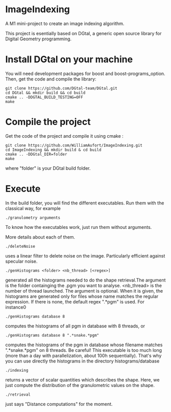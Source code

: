 # ImageIndexing

A M1 mini-project to create an image indexing algorithm.

This project is esentially based on DGtal, a generic open source library for Digital Geometry programming.

# Install DGtal on your machine

You will need development packages for boost and boost-programs_option. Then, get the code and compile the library:

	git clone https://github.com/DGtal-team/DGtal.git
	cd DGtal && mkdir build && cd build
	cmake .. -DDGTAL_BUILD_TESTING=OFF
	make

# Compile the project

Get the code of the project and compile it using cmake :

	git clone https://github.com/WilliamAufort/ImageIndexing.git
	cd ImageIndexing && mkdir build & cd build
	cmake .. -DDGtal_DIR=folder
	make

where "folder" is your DGtal build folder.

# Execute

In the build folder, you will find the different executables. Run them with the classical way, for example

	./granulometry arguments

To know how the executables work, just run them without arguments.

More details about each of them.

	./deleteNoise

uses a linear filter to delete noise on the image. Particularly efficient against specular noise.

	./genHistograms <folder> <nb_thread> [<regex>]
	
generated all the histograms needed to do the shape retrieval.The argument <folder> is the folder containging the .pgm you want to analyse. <nb_thread> is the number of thread launched.
The argument <regex> is optional. When it is given, the histograms are generated only for files whose name matches the regular expression. If there is none, the default regex ".*pgm" is used. For instance0

	./genHistograms database 8 

computes the histograms of all pgm in database with 8 threads, or
	
	./genHistograms database 8 ".*snake.*pgm"

computes the histograms of the pgm in database whose filename matches ".*snake.*pgm" on 8 threads.
Be careful! This executable is too much long (more than a day with parallelization, about 100h sequentially). That's why you can use directly the histograms in the directory histograms/database

	./indexing

returns a vector of scalar quantities which describes the shape. Here, we just compute the distribution of the granulometric values on the shape.

	./retrieval

just says "Distance computations" for the moment.
